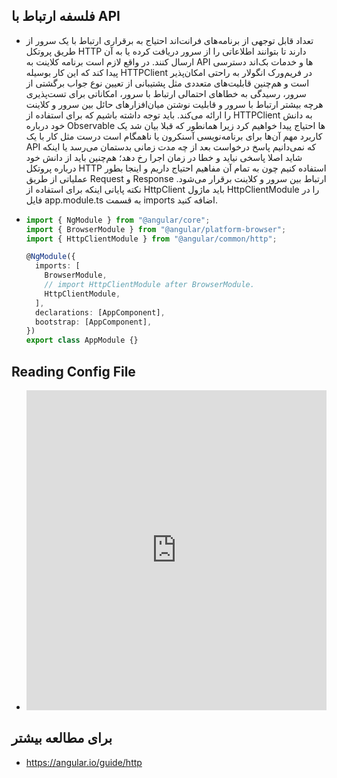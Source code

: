## فلسفه ارتباط با API

- تعداد قابل توجهی از برنامه‌های فرانت‌اند احتیاج به برقراری ارتباط با یک سرور از طریق پروتکل HTTP دارند تا بتوانند اطلاعاتی را از سرور دریافت کرده یا به آن ارسال کنند. در واقع لازم است برنامه کلاینت به API ها و خدمات بک‌اند دسترسی پیدا کند که این کار بوسیله HTTPClient در فریم‌ورک انگولار به راحتی امکان‌پذیر است و هم‌چنین قابلیت‌های متعددی مثل پشتیبانی از تعیین نوع جواب برگشتی از سرور، رسیدگی به خطاهای احتمالی ارتباط با سرور، امکاناتی برای تست‌پذیری هرچه بیشتر ارتباط با سرور و قابلیت نوشتن میان‌افزارهای حائل بین سرور و کلاینت را ارائه می‌کند. باید توجه داشته باشیم که برای استفاده از HTTPClient به دانش خود درباره Observable ها احتیاج پیدا خواهیم کرد زیرا همانطور که قبلا بیان شد یک کاربرد مهم آن‌ها برای برنامه‌نویسی آسنکرون یا ناهمگام است درست مثل کار با یک API که نمی‌دانیم پاسخ درخواست بعد از چه مدت زمانی بدستمان می‌رسد یا اینکه شاید اصلا پاسخی نیاید و خطا در زمان اجرا رخ دهد؛ هم‌چنین باید از دانش خود درباره پروتکل HTTP استفاده کنیم چون به تمام آن مفاهیم احتیاج داریم و اینجا بطور عملیاتی از طریق Request و Response ارتباط بین سرور و کلاینت برقرار می‌شود. نکته پایانی اینکه برای استفاده از HttpClient باید ماژول HttpClientModule را در فایل app.module.ts به قسمت imports اضافه کنید.

- ```typescript
  import { NgModule } from "@angular/core";
  import { BrowserModule } from "@angular/platform-browser";
  import { HttpClientModule } from "@angular/common/http";

  @NgModule({
    imports: [
      BrowserModule,
      // import HttpClientModule after BrowserModule.
      HttpClientModule,
    ],
    declarations: [AppComponent],
    bootstrap: [AppComponent],
  })
  export class AppModule {}
  ```

## Reading Config File

- <iframe height="512" style="width: 100%;" frameborder="no" loading="lazy" allowtransparency="true" allowfullscreen="true" src="https://stackblitz.com/edit/angular-ivy-reading-config-file?ctl=1&embed=1"></iframe>

## برای مطالعه بیشتر

- https://angular.io/guide/http
